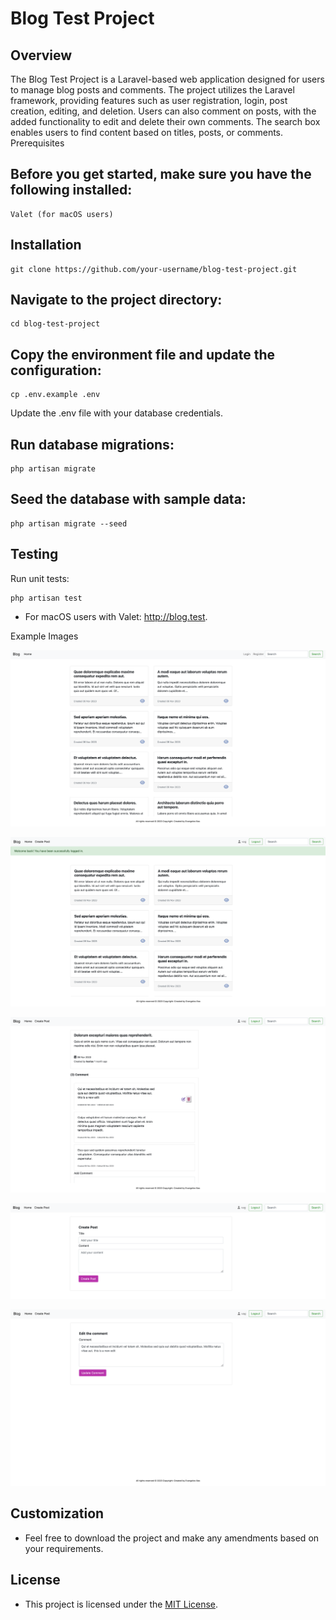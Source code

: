 # Blog Test Project
## Overview

The Blog Test Project is a Laravel-based web application designed for users to manage blog posts and comments. The project utilizes the Laravel framework, providing features such as user registration, login, post creation, editing, and deletion. Users can also comment on posts, with the added functionality to edit and delete their own comments. The search box enables users to find content based on titles, posts, or comments.
Prerequisites

## Before you get started, make sure you have the following installed:
    
    Valet (for macOS users)

## Installation

    git clone https://github.com/your-username/blog-test-project.git

## Navigate to the project directory:

    cd blog-test-project

## Copy the environment file and update the configuration:

    cp .env.example .env

Update the .env file with your database credentials.

## Run database migrations:

    php artisan migrate

## Seed the database with sample data:

    php artisan migrate --seed

## Testing

Run unit tests:

    php artisan test

- For macOS users with Valet: http://blog.test.

Example Images

![](example-images/image1.png)

![](example-images/image2.png)

![](example-images/image3.png)

![](example-images/image4.png)

![](example-images/image5.png)

## Customization

  - Feel free to download the project and make any amendments based on your requirements.

## License

  - This project is licensed under the [MIT License](LICENSE).
